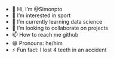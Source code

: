 - 👋 Hi, I’m @Simonpto
- 👀 I’m interested in sport
- 🌱 I’m currently learning data science
- 💞️ I’m looking to collaborate on projects
- 📫 How to reach me github
- 😄 Pronouns: he/him
- ⚡ Fun fact: I lost 4 teeth in an accident

<!---
Simonpto/Simonpto is a ✨ special ✨ repository because its `README.md` (this file) appears on your GitHub profile.
You can click the Preview link to take a look at your changes.
--->
